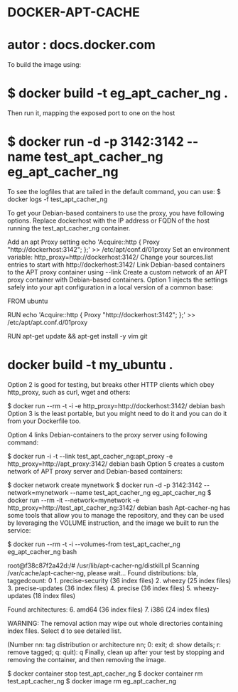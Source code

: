 # DOCKER-APT-CACHE
# autor : docs.docker.com

To build the image using:
# $ docker build -t eg_apt_cacher_ng .

Then run it, mapping the exposed port to one on the host
# $ docker run -d -p 3142:3142 --name test_apt_cacher_ng eg_apt_cacher_ng

To see the logfiles that are tailed in the default command, you can use:
$ docker logs -f test_apt_cacher_ng

To get your Debian-based containers to use the proxy, you have following options. Replace dockerhost with the IP address or FQDN of the host running the test_apt_cacher_ng container.

Add an apt Proxy setting echo 'Acquire::http { Proxy "http://dockerhost:3142"; };' >> /etc/apt/conf.d/01proxy
Set an environment variable: http_proxy=http://dockerhost:3142/
Change your sources.list entries to start with http://dockerhost:3142/
Link Debian-based containers to the APT proxy container using --link
Create a custom network of an APT proxy container with Debian-based containers.
Option 1 injects the settings safely into your apt configuration in a local version of a common base:

FROM ubuntu

RUN  echo 'Acquire::http { Proxy "http://dockerhost:3142"; };' >> /etc/apt/apt.conf.d/01proxy

RUN apt-get update && apt-get install -y vim git


# docker build -t my_ubuntu .

Option 2 is good for testing, but breaks other HTTP clients which obey http_proxy, such as curl, wget and others:

$ docker run --rm -t -i -e http_proxy=http://dockerhost:3142/ debian bash
Option 3 is the least portable, but you might need to do it and you can do it from your Dockerfile too.

Option 4 links Debian-containers to the proxy server using following command:

$ docker run -i -t --link test_apt_cacher_ng:apt_proxy -e http_proxy=http://apt_proxy:3142/ debian bash
Option 5 creates a custom network of APT proxy server and Debian-based containers:

$ docker network create mynetwork
$ docker run -d -p 3142:3142 --network=mynetwork --name test_apt_cacher_ng eg_apt_cacher_ng
$ docker run --rm -it --network=mynetwork -e http_proxy=http://test_apt_cacher_ng:3142/ debian bash
Apt-cacher-ng has some tools that allow you to manage the repository, and they can be used by leveraging the VOLUME instruction, and the image we built to run the service:

$ docker run --rm -t -i --volumes-from test_apt_cacher_ng eg_apt_cacher_ng bash

root@f38c87f2a42d:/# /usr/lib/apt-cacher-ng/distkill.pl
Scanning /var/cache/apt-cacher-ng, please wait...
Found distributions:
bla, taggedcount: 0
     1. precise-security (36 index files)
     2. wheezy (25 index files)
     3. precise-updates (36 index files)
     4. precise (36 index files)
     5. wheezy-updates (18 index files)

Found architectures:
     6. amd64 (36 index files)
     7. i386 (24 index files)

WARNING: The removal action may wipe out whole directories containing
         index files. Select d to see detailed list.

(Number nn: tag distribution or architecture nn; 0: exit; d: show details; r: remove tagged; q: quit): q
Finally, clean up after your test by stopping and removing the container, and then removing the image.

$ docker container stop test_apt_cacher_ng
$ docker container rm test_apt_cacher_ng
$ docker image rm eg_apt_cacher_ng
